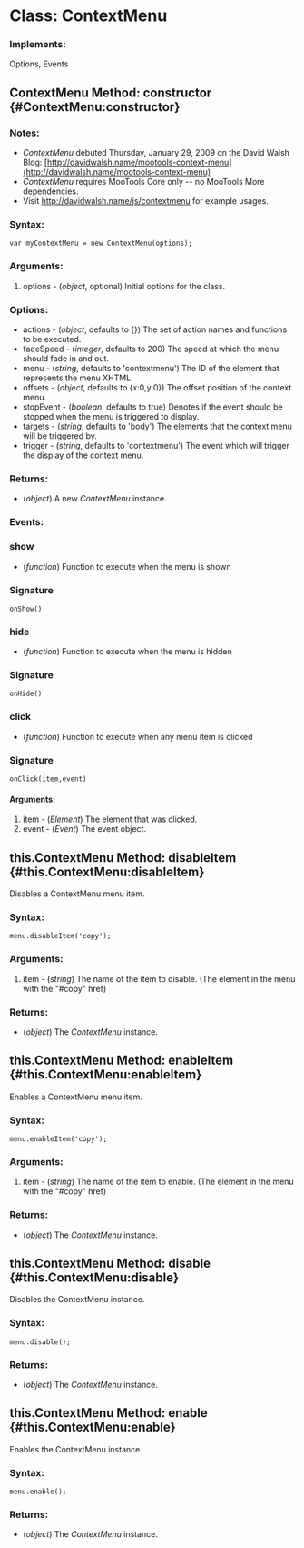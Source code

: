 


Class: ContextMenu
=============================

### Implements:

Options, Events


ContextMenu Method: constructor {#ContextMenu:constructor}
-------------------------------------------------------

### Notes:

- *ContextMenu* debuted Thursday, January 29, 2009 on the David Walsh Blog:  [http://davidwalsh.name/mootools-context-menu](http://davidwalsh.name/mootools-context-menu)
- *ContextMenu* requires MooTools Core only -- no MooTools More dependencies.
- Visit http://davidwalsh.name/js/contextmenu for example usages.

### Syntax:

	var myContextMenu = new ContextMenu(options);

### Arguments:

1. options - (*object*, optional) Initial options for the class.

### Options:

* actions - (*object*, defaults to {})  The set of action names and functions to be executed.
* fadeSpeed - (*integer*, defaults to 200)  The speed at which the menu should fade in and out.
* menu - (*string*, defaults to 'contextmenu') The ID of the element that represents the menu XHTML.
* offsets - (*object*, defaults to {x:0,y:0}) The offset position of the context menu.
* stopEvent - (*boolean*, defaults to true)  Denotes if the event should be stopped when the menu is triggered to display.
* targets - (*string*, defaults to 'body')  The elements that the context menu will be triggered by.
* trigger - (*string*, defaults to 'contextmenu')  The event which will trigger the display of the context menu.


### Returns:

* (*object*) A new *ContextMenu* instance.



### Events:

### show

* (*function*) Function to execute when the menu is shown

### Signature

	onShow()
	
### hide

* (*function*) Function to execute when the menu is hidden

### Signature

	onHide()
	
### click

* (*function*) Function to execute when any menu item is clicked

### Signature

	onClick(item,event)
	
#### Arguments:

1. item - (*Element*) The element that was clicked.
2. event - (*Event*) The event object.


this.ContextMenu Method: disableItem {#this.ContextMenu:disableItem}
---------------------------------------------------------------------

Disables a ContextMenu menu item.

### Syntax:

	menu.disableItem('copy');

### Arguments:

1. item - (*string*) The name of the item to disable. (The element in the menu with the "#copy" href)

### Returns:

* (*object*) The *ContextMenu* instance.



this.ContextMenu Method: enableItem {#this.ContextMenu:enableItem}
-------------------------------------------------------------------

Enables a ContextMenu menu item.

### Syntax:

	menu.enableItem('copy');

### Arguments:

1. item - (*string*) The name of the item to enable. (The element in the menu with the "#copy" href)

### Returns:

* (*object*) The *ContextMenu* instance.





this.ContextMenu Method: disable {#this.ContextMenu:disable}
-------------------------------------------------------------

Disables the ContextMenu instance.

### Syntax:

	menu.disable();

### Returns:

* (*object*) The *ContextMenu* instance.





this.ContextMenu Method: enable {#this.ContextMenu:enable}
-----------------------------------------------------------

Enables the ContextMenu instance.

### Syntax:

	menu.enable();

### Returns:

* (*object*) The *ContextMenu* instance.